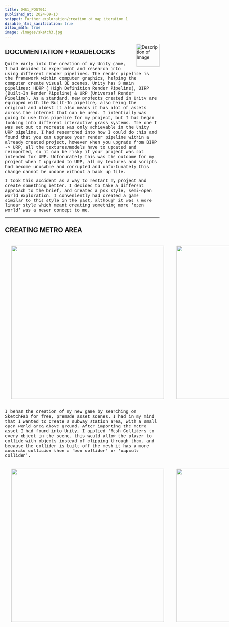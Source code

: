 ```yaml
---
title: DMS1_POST017
published_at: 2024-09-13
snippet: Further exploration/creation of map iteration 1
disable_html_sanitization: true
allow_math: true
image: /images/sketch3.jpg
---
```


<img src="https://i.pinimg.com/originals/af/7f/7c/af7f7c06d8e82481b9a60000cc9d1522.gif" alt="Description of Image" style="float:right; margin-left:20px; width:75px; height:auto;">

<style>
        .row{
            width:720px;
            margin: 10px auto 10px auto ;
        }
        .image-container {
            display: table-cell;
            vertical-align: middle;
            padding:20px;
        }
 </style>

## **DOCUMENTATION + ROADBLOCKS**

<style>
  .custom-font {
    font-family: 'Courier New', Courier, monospace;
  }
</style>

<p class="custom-font">
Quite early into the creation of my Unity game, I had decided to experiment and research into using different render pipelines. The render pipeline is the framework within computer graphics, helping the computer create visual 3D scenes. Unity has 3 main pipelines; HDRP ( High Definition Render Pipeline), BIRP (Built-In Render Pipeline) & URP (Universal Render Pipeline). As a standard, new projects created in Unity are equipped with the Built-In pipeline, also being the original and oldest it also means it has alot of assets across the internet that can be used. I intentially was going to use this pipeline for my project, but I had began looking into different interactive grass systems. The one I was set out to recreate was only achievable in the Unity URP pipeline. I had researched into how I could do this and found that you can upgrade your render pipeline within a already created project, however when you upgrade from BIRP -> URP, all the textures/models have to updated and reimported, so it can be risky if your project was not intended for URP. Unforunately this was the outcome for my project when I upgraded to URP, all my textures and scripts had become unusable and corrupted and unfortunately this change cannot be undone without a back up file.

<style>
  .custom-font {
    font-family: 'Courier New', Courier, monospace;
  }
</style>

<p class="custom-font">
I took this accident as a way to restart my project and create something better. I decided to take a different approach to the brief, and created a psx style, semi-open world exploration. I conveniently had created a game similar to this style in the past, although it was a more linear style which meant creating something more 'open world' was a newer concept to me.

---

## **CREATING METRO AREA**

<div class="row">
        <div class="image-container"><img id="metro1" src="UnityDocumentation/metro1.png" height="500" width="500"/></div>
        <div class="image-container"><img id="metro2" src="UnityDocumentation/metro2.png" height="500" width="500"/></div>
</div>

<style>
  .custom-font {
    font-family: 'Courier New', Courier, monospace;
  }
</style>

<p class="custom-font">
I behan the creation of my new game by searching on SketchFab for free, premade asset scenes. I had in my mind that I wanted to create a subway station area, with a small open world area above ground. After importing the metro asset I had found into Unity, I applied 'Mesh Colliders to every object in the scene, this would allow the player to collide with objects instead of clipping through them, and because the collider is built off the mesh it has a more accurate collision then a 'box collider' or 'capsule collider'.

<div class="row">
        <div class="image-container"><img id="metro1" src="UnityDocumentation/people1.png" height="500" width="500"/></div>
        <div class="image-container"><img id="metro2" src="UnityDocumentation/people2.png" height="500" width="500"/></div>
</div>

<style>
  .custom-font {
    font-family: 'Courier New', Courier, monospace;
  }
</style>

<p class="custom-font">